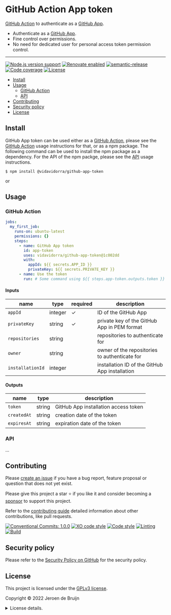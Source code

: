 # GitHub Action App token <!-- omit in toc -->

[GitHub Action][github-action] to authenticate as a [GitHub App][github-app].

- Authenticate as a [GitHub App][github-app].
- Fine control over permissions.
- No need for dedicated user for personal access token permission control.

---

[![Node.js version support](https://img.shields.io/node/v/github-app-token?logo=node.js&style=flat-square)](https://nodejs.org/en/about/releases/)
[![Renovate enabled](https://img.shields.io/badge/Renovate-enabled-brightgreen?logo=renovatebot&logoColor&style=flat-square)](https://renovatebot.com)
[![semantic-release](https://img.shields.io/badge/%20%20%F0%9F%93%A6%F0%9F%9A%80-semantic--release-e10079?style=flat-square)](https://github.com/semantic-release/semantic-release)
[![Code coverage](https://img.shields.io/codecov/c/github/vidavidorra/github-app-token?logo=codecov&style=flat-square)](https://codecov.io/gh/vidavidorra/github-app-token)
[![License](https://img.shields.io/github/license/vidavidorra/github-app-token?style=flat-square)](LICENSE.md)

- [Install](#install)
- [Usage](#usage)
  - [GitHub Action](#github-action)
  - [API](#api)
- [Contributing](#contributing)
- [Security policy](#security-policy)
- [License](#license)

## Install

GitHub App token can be used either as a [GitHub Action][github-action], please see the [GitHub Action](#github-action) usage instructions for that, or as a npm package. The following command can be used to install the npm package as a dependency. For the API of the npm packge, please see the [API](#api) usage instructions.

```shell
$ npm install @vidavidorra/github-app-token
```

or

## Usage

### GitHub Action

```yml
jobs:
  my_first_job:
    runs-on: ubuntu-latest
    permissions: {}
    steps:
      - name: GitHub App token
        id: app-token
        uses: vidavidorra/github-app-token@1c002dd
        with:
          appId: ${{ secrets.APP_ID }}
          privateKey: ${{ secrets.PRIVATE_KEY }}
      - name: Use the token
        run: # Some command using ${{ steps.app-token.outputs.token }}
```

#### Inputs <!-- omit in toc -->

| name             | type    | required | description                                    |
| ---------------- | ------- | -------- | ---------------------------------------------- |
| `appId`          | integer | ✓        | ID of the GitHub App                           |
| `privateKey`     | string  | ✓        | private key of the GitHub App in PEM format    |
| `repositories`   | string  |          | repositories to authenticate for               |
| `owner`          | string  |          | owner of the repositories to authenticate for  |
| `installationId` | integer |          | installation ID of the GitHub App installation |

#### Outputs <!-- omit in toc -->

| name        | type   | description                          |
| ----------- | ------ | ------------------------------------ |
| `token`     | string | GitHub App installation access token |
| `createdAt` | string | creation date of the token           |
| `expiresAt` | string | expiration date of the token         |

### API

...

## Contributing

Please [create an issue](https://github.com/vidavidorra/github-app-token/issues/new/choose) if you have a bug report, feature proposal or question that does not yet exist.

Please give this project a star ⭐ if you like it and consider becoming a [sponsor](https://github.com/sponsors/jdbruijn) to support this project.

Refer to the [contributing guide](https://github.com/vidavidorra/.github/blob/main/CONTRIBUTING.md) detailed information about other contributions, like pull requests.

[![Conventional Commits: 1.0.0](https://img.shields.io/badge/Conventional%20Commits-1.0.0-yellow?style=flat-square)](https://conventionalcommits.org)
[![XO code style](https://img.shields.io/badge/code_style-XO-5ed9c7.svg?style=flat-square)](https://github.com/xojs/xo)
[![Code style](https://img.shields.io/badge/code_style-Prettier-ff69b4?logo=prettier&style=flat-square)](https://github.com/prettier/prettier)
[![Linting](https://img.shields.io/badge/linting-ESLint-lightgrey?logo=eslint&style=flat-square)](https://eslint.org)
[![Build](https://img.shields.io/github/workflow/status/vidavidorra/github-app-token/Build?logo=github&style=flat-square)](https://github.com/vidavidorra/github-app-token/actions)

## Security policy

Please refer to the [Security Policy on GitHub](https://github.com/vidavidorra/github-app-token/security/) for the security policy.

## License

This project is licensed under the [GPLv3 license](https://www.gnu.org/licenses/gpl.html).

Copyright © 2022 Jeroen de Bruijn

<details><summary>License details.</summary>
<p>

This program is free software: you can redistribute it and/or modify
it under the terms of the GNU General Public License as published by
the Free Software Foundation, either version 3 of the License, or
(at your option) any later version.

This program is distributed in the hope that it will be useful,
but WITHOUT ANY WARRANTY; without even the implied warranty of
MERCHANTABILITY or FITNESS FOR A PARTICULAR PURPOSE. See the
GNU General Public License for more details.

You should have received a copy of the GNU General Public License
along with this program. If not, see <http://www.gnu.org/licenses/>.

The full text of the license is available in the [LICENSE](LICENSE.md) file in this repository and [online](https://www.gnu.org/licenses/gpl.html).

</details>

<!-- References -->

[github-action]: https://github.com/features/actions/
[github-app]: https://docs.github.com/en/developers/apps/getting-started-with-apps/about-apps

